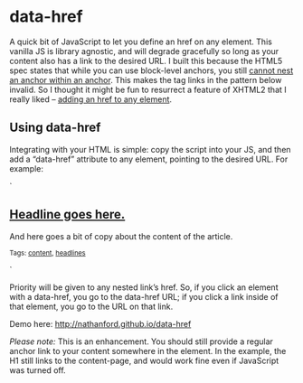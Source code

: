 data-href
=========

A quick bit of JavaScript to let you define an href on any element. This vanilla JS is library agnostic, and will degrade gracefully so long as your content also has a link to the desired URL. I built this because the HTML5 spec states that while you can use block-level anchors, you still [cannot nest an anchor within an anchor](http://dev.w3.org/html5/markup/a.html). This makes the tag links in the pattern below invalid. So I thought it might be fun to resurrect a feature of XHTML2 that I really liked – [adding an href to any element](http://xhtml.com/en/future/x-html-5-versus-xhtml-2/#x2-cool-hyperlink).

## Using data-href

Integrating with your HTML is simple: copy the script into your JS, and then add a “data-href” attribute to any element, pointing to the desired URL. For example:

`<article data-href="/content-page">

  <h1><a href="/content-page">Headline goes here.</a></h1>
  <p>And here goes a bit of copy about the content of the article.</p>
  
  <small>Tags: <a href="/tags/content">content</a>, <a href="/tags/headlines">headlines</a></small>

</article>`

Priority will be given to any nested link’s href. So, if you click an element with a data-href, you go to the data-href URL; if you click a link inside of that element, you go to the URL on that link.

Demo here: http://nathanford.github.io/data-href

_Please note:_ This is an enhancement. You should still provide a regular anchor link to your content somewhere in the element. In the example, the H1 still links to the content-page, and would work fine even if JavaScript was turned off.